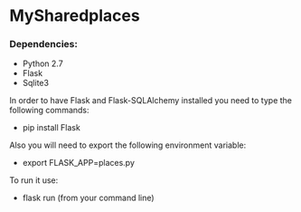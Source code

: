 # MySharedplaces  

### Dependencies:  
 * Python 2.7  
 * Flask  
 * Sqlite3

In order to have Flask and Flask-SQLAlchemy installed you need to type the following commands:  
 * pip install Flask   

Also you will need to export the following environment variable:  
 * export FLASK_APP=places.py  
  
To run it use:  
 * flask run (from your command line)
